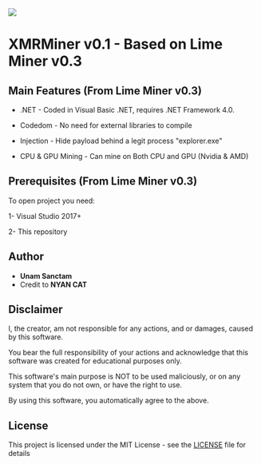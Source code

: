 
<img src="https://i.imgur.com/Q581tsw.png">

# XMRMiner v0.1 - Based on Lime Miner v0.3


## Main Features (From Lime Miner v0.3)

* .NET - Coded in Visual Basic .NET, requires .NET Framework 4.0.
 
* Codedom - No need for external libraries to compile

* Injection - Hide payload behind a legit process "explorer.exe"

* CPU & GPU Mining - Can mine on Both CPU and GPU (Nvidia & AMD)
  
 
## Prerequisites (From Lime Miner v0.3)

To open project you need:

1- Visual Studio 2017+

2- This repository


## Author

* **Unam Sanctam**
* Credit to **NYAN CAT** 


## Disclaimer

I, the creator, am not responsible for any actions, and or damages, caused by this software.

You bear the full responsibility of your actions and acknowledge that this software was created for educational purposes only.

This software's main purpose is NOT to be used maliciously, or on any system that you do not own, or have the right to use.

By using this software, you automatically agree to the above.


## License

This project is licensed under the MIT License - see the [LICENSE](/LICENSE) file for details
